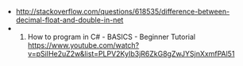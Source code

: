 - http://stackoverflow.com/questions/618535/difference-between-decimal-float-and-double-in-net
-  1. How to program in C# - BASICS - Beginner Tutorial https://www.youtube.com/watch?v=pSiIHe2uZ2w&list=PLPV2KyIb3jR6ZkG8gZwJYSjnXxmfPAl51
